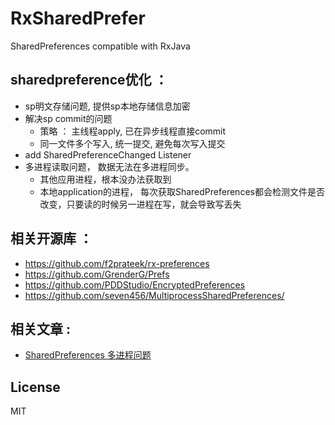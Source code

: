# RxSharedPrefer
SharedPreferences compatible with RxJava

## sharedpreference优化 ：
* sp明文存储问题, 提供sp本地存储信息加密
* 解决sp commit的问题
    * 策略 ： 主线程apply, 已在异步线程直接commit
    * 同一文件多个写入, 统一提交, 避免每次写入提交
* add SharedPreferenceChanged Listener
* 多进程读取问题， 数据无法在多进程同步。
    * 其他应用进程，根本没办法获取到
    * 本地application的进程， 每次获取SharedPreferences都会检测文件是否改变，只要读的时候另一进程在写，就会导致写丢失

## 相关开源库 ：
* https://github.com/f2prateek/rx-preferences
* https://github.com/GrenderG/Prefs
* https://github.com/PDDStudio/EncryptedPreferences
* https://github.com/seven456/MultiprocessSharedPreferences/

## 相关文章 :
* [SharedPreferences 多进程问题](https://www.jianshu.com/p/2096c7fb9f64)

## License
   MIT